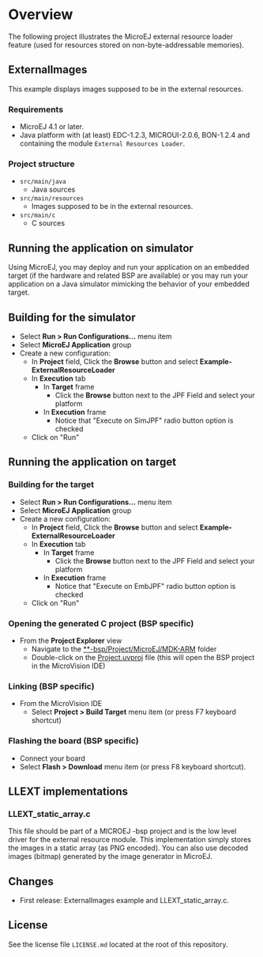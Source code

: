 # Overview
The following project illustrates the MicroEJ external resource loader feature (used for resources stored on non-byte-addressable memories).

## ExternalImages
This example displays images supposed to be in the external resources.

### Requirements
- MicroEJ 4.1 or later.
- Java platform with (at least) EDC-1.2.3, MICROUI-2.0.6, BON-1.2.4 and containing the module `External Resources Loader`.

### Project structure
- `src/main/java`
     - Java sources
- `src/main/resources`
     - Images supposed to be in the external resources.
- `src/main/c`
    - C sources

## Running the application on simulator
Using MicroEJ, you may deploy and run your application on an embedded target (if the hardware and related BSP are available) or you may run your application on a Java simulator mimicking the behavior of your embedded target.

## Building for the simulator

* Select **Run > Run Configurations...** menu item
* Select **MicroEJ Application** group
* Create a new configuration:
    * In **Project** field, Click the **Browse** button and select **Example-ExternalResourceLoader**
	* In **Execution** tab
		* In **Target** frame
			* Click the **Browse** button next to the JPF Field and select your platform
		* In **Execution** frame
			* Notice that "Execute on SimJPF" radio button option is checked
	* Click on "Run"
	
## Running the application on target

### Building for the target

* Select **Run > Run Configurations...** menu item
* Select **MicroEJ Application** group
* Create a new configuration:
    * In **Project** field, Click the **Browse** button and select **Example-ExternalResourceLoader**
	* In **Execution** tab
		* In **Target** frame
			* Click the **Browse** button next to the JPF Field and select your platform
		* In **Execution** frame
			* Notice that "Execute on EmbJPF" radio button option is checked
	* Click on "Run"

### Opening the generated C project (BSP specific)
* From the **Project Explorer** view
	* Navigate to the [**-bsp/Project/MicroEJ/MDK-ARM](**-bsp/Project/MicroEJ/MDK-ARM) folder
	* Double-click on the [Project.uvproj](C**-bsp/Project/MicroEJ/MDK-ARM/Project.uvproj) file (this will open the BSP project in the MicroVision IDE)

### Linking (BSP specific)
* From the MicroVision IDE
	* Select **Project > Build Target** menu item (or press F7 keyboard shortcut)

### Flashing the board (BSP specific)
* Connect your board
* Select **Flash > Download** menu item (or press F8 keyboard shortcut).

## LLEXT implementations

### LLEXT_static_array.c
This file should be part of a MICROEJ -bsp project and is the low level driver for the external resource module.
This implementation simply stores the images in a static array (as PNG encoded).
You can also use decoded images (bitmap) generated by the image generator in MicroEJ.

## Changes
- First release: ExternalImages example and LLEXT_static_array.c.

## License
See the license file `LICENSE.md` located at the root of this repository.